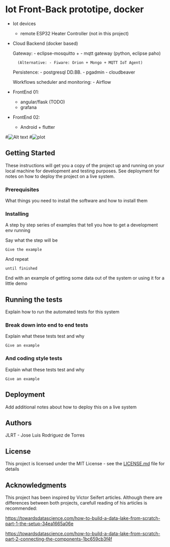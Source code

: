 # Iot Front-Back prototipe, docker


- Iot devices 
    - remote ESP32 Heater Controller (not in this project)


- Cloud Backend (docker based)
    
    Gateway: 
        - eclipse-mosquitto +
        - mqtt gateway (python, eclipse paho)

        (Alternative: - Fiware: Orion + Mongo + MQTT IoT Agent)
    
    Persistence: 
        - postgresql DD.BB.
        - pgadmin
        - cloudbeaver 

    Workflows scheduler and monitoring: 
        - Airflow


- FrontEnd 01:
    - angular/flask (TODO)
    - grafana 

- FrontEnd 02:
    - Android + flutter 




#![Alt text](relative/path/to/img.jpg?raw=true "Title")
#![plot](./directory_1/directory_2/.../directory_n/plot.png)




## Getting Started

These instructions will get you a copy of the project up and running on your local machine for development and testing purposes. See deployment for notes on how to deploy the project on a live system.

### Prerequisites

What things you need to install the software and how to install them


### Installing

A step by step series of examples that tell you how to get a development env running

Say what the step will be

```
Give the example
```

And repeat

```
until finished
```

End with an example of getting some data out of the system or using it for a little demo

## Running the tests

Explain how to run the automated tests for this system

### Break down into end to end tests

Explain what these tests test and why

```
Give an example
```

### And coding style tests

Explain what these tests test and why

```
Give an example
```

## Deployment

Add additional notes about how to deploy this on a live system


## Authors

JLRT - Jose Luis Rodriguez de Torres


## License

This project is licensed under the MIT License - see the [LICENSE.md](LICENSE.md) file for details


## Acknowledgments

This project has been inspired by Victor Seifert articles. 
Although there are differences between both projects, carefull reading of his articles is recommended:


https://towardsdatascience.com/how-to-build-a-data-lake-from-scratch-part-1-the-setup-34ea1665a06e

https://towardsdatascience.com/how-to-build-a-data-lake-from-scratch-part-2-connecting-the-components-1bc659cb3f4f

